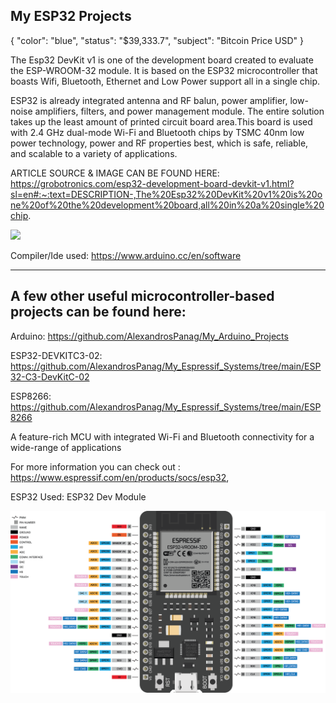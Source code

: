 My ESP32 Projects
-------

{
  "color": "blue",
  "status": "$39,333.7",
  "subject": "Bitcoin Price USD"
}

The Esp32 DevKit v1 is one of the development board created to evaluate the ESP-WROOM-32 module. It is based on the ESP32 microcontroller that boasts Wifi, Bluetooth, Ethernet and Low Power support all in a single chip.

ESP32 is already integrated antenna and RF balun, power amplifier, low-noise amplifiers, filters, and power management module. The entire solution takes up the least amount of printed circuit board area.This board is used with 2.4 GHz dual-mode Wi-Fi and Bluetooth chips by TSMC 40nm low power technology, power and RF properties best, which is safe, reliable, and scalable to a variety of applications.


ARTICLE SOURCE & IMAGE CAN BE FOUND HERE: https://grobotronics.com/esp32-development-board-devkit-v1.html?sl=en#:~:text=DESCRIPTION-,The%20Esp32%20DevKit%20v1%20is%20one%20of%20the%20development%20board,all%20in%20a%20single%20chip.


![](https://grobotronics.com/images/companies/1/71kEWzr29bL._AC_SL1001_.jpg?1652689656048)


Compiler/Ide used: https://www.arduino.cc/en/software

-----------------------------------------------------
A few other useful microcontroller-based projects can be found here:
-----------------------------------------------

Arduino: https://github.com/AlexandrosPanag/My_Arduino_Projects


ESP32-DEVKITC3-02: https://github.com/AlexandrosPanag/My_Espressif_Systems/tree/main/ESP32-C3-DevKitC-02


ESP8266: https://github.com/AlexandrosPanag/My_Espressif_Systems/tree/main/ESP8266


A feature-rich MCU with integrated Wi-Fi and
Bluetooth connectivity for a wide-range
of applications

For more information you can check out : https://www.espressif.com/en/products/socs/esp32,



ESP32 Used: ESP32 Dev Module 

![](https://raw.githubusercontent.com/AlexandrosPanag/My_ESP32_Projects/main/ESP32-Pins.png)
